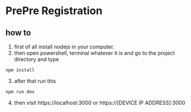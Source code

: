 # PrePre Registration

## how to

1. first of all install nodejs in your computer.   
2. then open powershell, terminal whatever it is and go to the project directory and type


```
npm install

```


3. after that run this

```
npm run dev

```


4. then visit https://localhost:3000 or https://[DEVICE IP ADDRESS]:3000

